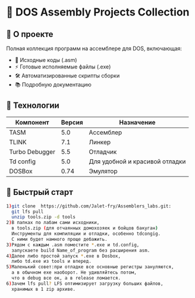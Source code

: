 # 🚀 DOS Assembly Projects Collection

## 📌 О проекте
Полная коллекция программ на ассемблере для DOS, включающая:
- 🔧 Исходные коды (.asm)
- ⚡ Готовые исполняемые файлы (.exe)
- 🛠 Автоматизированные скрипты сборки
- 📚 Подробную документацию

## 🧰 Технологии
| Компонент | Версия | Назначение |
|-----------|--------|------------|
| TASM      | 5.0    | Ассемблер  |
| TLINK     | 7.1    | Линкер     |
| Turbo Debugger | 5.5 | Отладчик   |
| Td config | 5.0    | Для удобной и красивой отладки|
| DOSBox    | 0.74   | Эмулятор   |

## 🎯 Быстрый старт
```bash
1)git clone  https://github.com/Jalet-fry/Assemblers_labs.git:
  git lfs pull
  unzip tools.zip -d tools
2)В папках по лабам сами исходники, 
  в tools.zip (для отчаянных домохозяек и бойцов бакуган)
  Инструменты для компиляции и отладки, особенно tdcongig. 
  С ними будет намного проще дебажить. 
3)Рядом с каждым .asm поместите *.exe и td.config, 
  запускаете build Name_of_program без расширения asm.
4)Далее либо простой запуск *.exe в Dosbox,
  либо td.exe из tools и вперед.
5)Маленький совет:при отладке все основные регистры зануляются,
  а в обычном exe наоборот. Не удивляйтесь потом,
  что в debug все ок, а в release ломается. 
6)Зачем lfs pull? LFS оптимизирует загрузку больших файлов,
  хранимых в 1 zip архиве.
